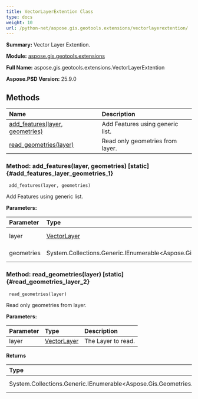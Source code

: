 ```yaml
---
title: VectorLayerExtention Class
type: docs
weight: 10
url: /python-net/aspose.gis.geotools.extensions/vectorlayerextention/
---
```


**Summary:** Vector Layer Extention.

**Module:** [aspose.gis.geotools.extensions](/psd/python-net/aspose.gis.geotools.extensions/)

**Full Name:** aspose.gis.geotools.extensions.VectorLayerExtention

**Aspose.PSD Version:** 25.9.0

## **Methods**
| **Name** | **Description** |
| :- | :- |
| [add_features(layer, geometries)](#add_features_layer_geometries_1) | Add Features using generic list. |
| [read_geometries(layer)](#read_geometries_layer_2) | Read only geometries from layer. |


### Method: add_features(layer, geometries)  [static] {#add_features_layer_geometries_1}


```
 add_features(layer, geometries) 
```

Add Features using generic list.

**Parameters:**

| Parameter | Type | Description |
| :- | :- | :- |
| layer | [VectorLayer](/psd/python-net/aspose.gis/vectorlayer) | The Layer to add. |
| geometries | System.Collections.Generic.IEnumerable<Aspose.Gis.Geometries.IGeometry> | Input geometries. |

### Method: read_geometries(layer)  [static] {#read_geometries_layer_2}


```
 read_geometries(layer) 
```

Read only geometries from layer.

**Parameters:**

| Parameter | Type | Description |
| :- | :- | :- |
| layer | [VectorLayer](/psd/python-net/aspose.gis/vectorlayer) | The Layer to read. |

**Returns**

| Type | Description |
| :- | :- |
| System.Collections.Generic.IEnumerable<Aspose.Gis.Geometries.IGeometry> | The features. |


